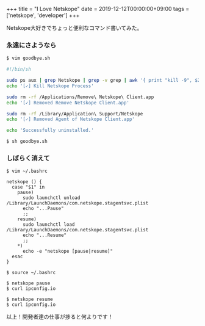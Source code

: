 +++
title = "I Love Netskope"
date = 2019-12-12T00:00:00+09:00
tags = ['netskope', 'developer']
+++

Netskope大好きでちょっと便利なコマンド書いてみた。

### 永遠にさようなら
```sh
$ vim goodbye.sh

#!/bin/sh

sudo ps aux | grep Netskope | grep -v grep | awk '{ print "kill -9", $2 }' | sh
echo '[✓] Kill Netskope Process'

sudo rm -rf /Applications/Remove\ Netskope\ Client.app
echo '[✓] Removed Remove Netskope Client.app'

sudo rm -rf /Library/Application\ Support/Netskope
echo '[✓] Removed Agent of Netskope Client.app'

echo 'Successfully uninstalled.'

$ sh goodbye.sh
```

### しばらく消えて
```
$ vim ~/.bashrc

netskope () {
  case "$1" in
    pause)
      sudo launchctl unload /Library/LaunchDaemons/com.netskope.stagentsvc.plist
      echo "...Pause"
      ;;
    resume)
      sudo launchctl load /Library/LaunchDaemons/com.netskope.stagentsvc.plist
      echo "...Resume"
      ;;
    *)
      echo -e "netskope [pause|resume]"
  esac
}

$ source ~/.bashrc

$ netskope pause
$ curl ipconfig.io

$ netskope resume
$ curl ipconfig.io
```

以上！開発者達の仕事が捗ると何よりです！
